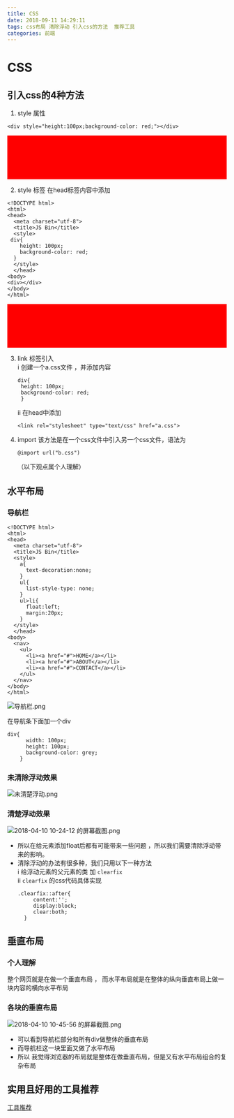 ```yaml
---
title: CSS
date: 2018-09-11 14:29:11
tags: css布局 清除浮动 引入css的方法  推荐工具
categories: 前端
---
```


# CSS

## 引入css的4种方法
1.  style 属性
```
<div style="height:100px;background-color: red;"></div>
```
<div style="height:100px;background-color: red;"></div>

2. style 标签
在head标签内容中添加
```
<!DOCTYPE html>
<html>
<head>
  <meta charset="utf-8">
  <title>JS Bin</title>
  <style>
 div{
    height: 100px;
    background-color: red;
  }
  </style>
  </head>
<body>
<div></div>
</body>
</html>
```
<div style="height:100px;background-color: red;"></div>

3. link 标签引入  
   i 创建一个a.css文件 ，并添加内容
    ```
    div{
     height: 100px;
     background-color: red;
     }
    ```
    ii 在head中添加 
    ```
    <link rel="stylesheet" type="text/css" href="a.css">
    ```
    
4. import 
	该方法是在一个css文件中引入另一个css文件，语法为
    ```
    @import url("b.css")
    ```
    
 	（以下观点属个人理解）
   
## 水平布局

### 导航栏
```
<!DOCTYPE html>
<html>
<head>
  <meta charset="utf-8">
  <title>JS Bin</title>
  <style>
    a{
      text-decoration:none;
    }
    ul{
      list-style-type: none;
    }
    ul>li{
      float:left;
      margin:20px;
    }
  </style>
  </head>
<body>
  <nav>
    <ul>
      <li><a href="#">HOME</a></li>
      <li><a href="#">ABOUT</a></li>
      <li><a href="#">CONTACT</a></li>
    </ul>
  </nav>
</body>
</html>
```

![导航栏.png](https://i.loli.net/2018/04/09/5acb3337aa951.png)

在导航条下面加一个div
```
div{
      width: 100px;
      height: 100px;
      background-color: grey;
    } 
```

### 未清除浮动效果
![未清楚浮动.png](https://i.loli.net/2018/04/10/5acc1bb8afc89.png)

### 清楚浮动效果
![2018-04-10 10-24-12 的屏幕截图.png](https://i.loli.net/2018/04/10/5acc207970cc2.png)

- 所以在给元素添加float后都有可能带来一些问题 ，所以我们需要清除浮动带来的影响。
- 清除浮动的办法有很多种，我们只用以下一种方法  
  i 给浮动元素的父元素的类  加  `clearfix`  
  ii `clearfix` 的css代码具体实现
  ```
  .clearfix::after{
       content:'';
       display:block;
       clear:both;
    }
  ```
  
## 垂直布局

### 个人理解 
 整个网页就是在做一个垂直布局 ， 而水平布局就是在整体的纵向垂直布局上做一块内容的横向水平布局
 
###  各块的垂直布局
![2018-04-10 10-45-56 的屏幕截图.png](https://i.loli.net/2018/04/10/5acc25c1a9055.png)

- 可以看到导航栏部分和所有div做整体的垂直布局
- 而导航栏这一块里面又做了水平布局
- 所以  我觉得浏览器的布局就是整体在做垂直布局，但是又有水平布局组合的复杂布局

## 实用且好用的工具推荐

[工具推荐](https://c.m.163.com/news/a/DDJFF6P905118DFD.html?spss=newsapp&fromhistory=1)